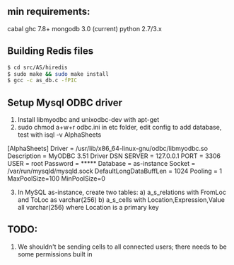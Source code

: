 ## min requirements: 

cabal 
ghc 7.8+
mongodb 3.0 (current)
python 2.7/3.x

## Building Redis files

```bash
$ cd src/AS/hiredis
$ sudo make && sudo make install
$ gcc -c as_db.c -fPIC
```

## Setup Mysql ODBC driver 
1) Install libmyodbc and unixodbc-dev with apt-get
2) sudo chmod a+w+r odbc.ini in etc folder, edit config to add database, test with isql -v AlphaSheets

[AlphaSheets]
Driver       = /usr/lib/x86_64-linux-gnu/odbc/libmyodbc.so
Description  = MyODBC 3.51 Driver DSN
SERVER       = 127.0.0.1
PORT         = 3306
USER         = root
Password     = *****
Database     = as-instance
Socket 	     = /var/run/mysqld/mysqld.sock
DefaultLongDataBuffLen = 1024
Pooling = 1
MaxPoolSize=100
MinPoolSize=0

3) In MySQL as-instance, create two tables: 
	a) a_s_relations with FromLoc and ToLoc as varchar(256) 
	b) a_s_cells with Location,Expression,Value all varchar(256) where Location is a primary key



## TODO: 
1) We shouldn't be sending cells to all connected users; there needs to be some permissions built in
